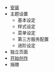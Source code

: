 - [安装](install)
- 主题设置
  - 基本设定
  - 样式设定
  - 菜单设定
  - 第三方服务配置
  - 进阶设定
- 独立页面
- [开始创作](compose)
- 捐赠

